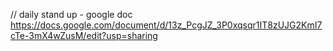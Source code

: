 // daily stand up - google doc
https://docs.google.com/document/d/13z_PcgJZ_3P0xqsqr1IT8zUJG2KmI7cTe-3mX4wZusM/edit?usp=sharing
